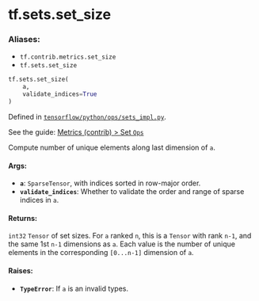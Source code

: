 <div itemscope itemtype="http://developers.google.com/ReferenceObject">
<meta itemprop="name" content="tf.sets.set_size" />
<meta itemprop="path" content="Stable" />
</div>

# tf.sets.set_size

### Aliases:

* `tf.contrib.metrics.set_size`
* `tf.sets.set_size`

``` python
tf.sets.set_size(
    a,
    validate_indices=True
)
```



Defined in [`tensorflow/python/ops/sets_impl.py`](https://www.tensorflow.org/code/tensorflow/python/ops/sets_impl.py).

See the guide: [Metrics (contrib) > Set `Ops`](../../../../api_guides/python/contrib.metrics.md#Set_Ops_)

Compute number of unique elements along last dimension of `a`.

#### Args:

* <b>`a`</b>: `SparseTensor`, with indices sorted in row-major order.
* <b>`validate_indices`</b>: Whether to validate the order and range of sparse indices
     in `a`.


#### Returns:

`int32` `Tensor` of set sizes. For `a` ranked `n`, this is a `Tensor` with
rank `n-1`, and the same 1st `n-1` dimensions as `a`. Each value is the
number of unique elements in the corresponding `[0...n-1]` dimension of `a`.


#### Raises:

* <b>`TypeError`</b>: If `a` is an invalid types.